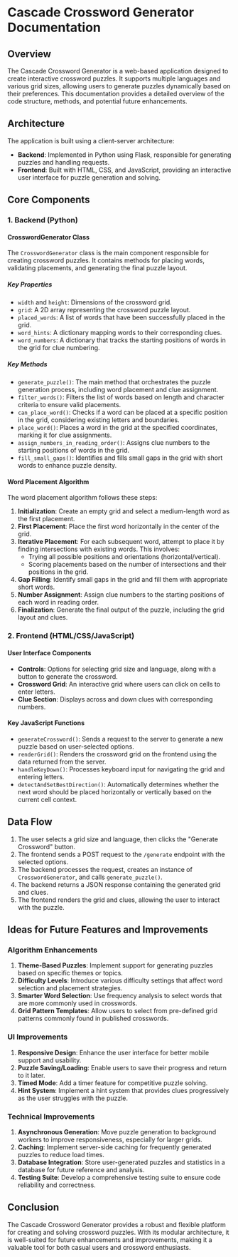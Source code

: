 # Cascade Crossword Generator Documentation

## Overview

The Cascade Crossword Generator is a web-based application designed to create interactive crossword puzzles. It supports multiple languages and various grid sizes, allowing users to generate puzzles dynamically based on their preferences. This documentation provides a detailed overview of the code structure, methods, and potential future enhancements.

## Architecture

The application is built using a client-server architecture:

- **Backend**: Implemented in Python using Flask, responsible for generating puzzles and handling requests.
- **Frontend**: Built with HTML, CSS, and JavaScript, providing an interactive user interface for puzzle generation and solving.

## Core Components

### 1. Backend (Python)

#### CrosswordGenerator Class

The `CrosswordGenerator` class is the main component responsible for creating crossword puzzles. It contains methods for placing words, validating placements, and generating the final puzzle layout.

##### Key Properties

- `width` and `height`: Dimensions of the crossword grid.
- `grid`: A 2D array representing the crossword puzzle layout.
- `placed_words`: A list of words that have been successfully placed in the grid.
- `word_hints`: A dictionary mapping words to their corresponding clues.
- `word_numbers`: A dictionary that tracks the starting positions of words in the grid for clue numbering.

##### Key Methods

- `generate_puzzle()`: The main method that orchestrates the puzzle generation process, including word placement and clue assignment.
- `filter_words()`: Filters the list of words based on length and character criteria to ensure valid placements.
- `can_place_word()`: Checks if a word can be placed at a specific position in the grid, considering existing letters and boundaries.
- `place_word()`: Places a word in the grid at the specified coordinates, marking it for clue assignments.
- `assign_numbers_in_reading_order()`: Assigns clue numbers to the starting positions of words in the grid.
- `fill_small_gaps()`: Identifies and fills small gaps in the grid with short words to enhance puzzle density.

#### Word Placement Algorithm

The word placement algorithm follows these steps:

1. **Initialization**: Create an empty grid and select a medium-length word as the first placement.
2. **First Placement**: Place the first word horizontally in the center of the grid.
3. **Iterative Placement**: For each subsequent word, attempt to place it by finding intersections with existing words. This involves:
   - Trying all possible positions and orientations (horizontal/vertical).
   - Scoring placements based on the number of intersections and their positions in the grid.
4. **Gap Filling**: Identify small gaps in the grid and fill them with appropriate short words.
5. **Number Assignment**: Assign clue numbers to the starting positions of each word in reading order.
6. **Finalization**: Generate the final output of the puzzle, including the grid layout and clues.

### 2. Frontend (HTML/CSS/JavaScript)

#### User Interface Components

- **Controls**: Options for selecting grid size and language, along with a button to generate the crossword.
- **Crossword Grid**: An interactive grid where users can click on cells to enter letters.
- **Clue Section**: Displays across and down clues with corresponding numbers.

#### Key JavaScript Functions

- `generateCrossword()`: Sends a request to the server to generate a new puzzle based on user-selected options.
- `renderGrid()`: Renders the crossword grid on the frontend using the data returned from the server.
- `handleKeyDown()`: Processes keyboard input for navigating the grid and entering letters.
- `detectAndSetBestDirection()`: Automatically determines whether the next word should be placed horizontally or vertically based on the current cell context.

## Data Flow

1. The user selects a grid size and language, then clicks the "Generate Crossword" button.
2. The frontend sends a POST request to the `/generate` endpoint with the selected options.
3. The backend processes the request, creates an instance of `CrosswordGenerator`, and calls `generate_puzzle()`.
4. The backend returns a JSON response containing the generated grid and clues.
5. The frontend renders the grid and clues, allowing the user to interact with the puzzle.

## Ideas for Future Features and Improvements

### Algorithm Enhancements

1. **Theme-Based Puzzles**: Implement support for generating puzzles based on specific themes or topics.
2. **Difficulty Levels**: Introduce various difficulty settings that affect word selection and placement strategies.
3. **Smarter Word Selection**: Use frequency analysis to select words that are more commonly used in crosswords.
4. **Grid Pattern Templates**: Allow users to select from pre-defined grid patterns commonly found in published crosswords.

### UI Improvements

1. **Responsive Design**: Enhance the user interface for better mobile support and usability.
2. **Puzzle Saving/Loading**: Enable users to save their progress and return to it later.
3. **Timed Mode**: Add a timer feature for competitive puzzle solving.
4. **Hint System**: Implement a hint system that provides clues progressively as the user struggles with the puzzle.

### Technical Improvements

1. **Asynchronous Generation**: Move puzzle generation to background workers to improve responsiveness, especially for larger grids.
2. **Caching**: Implement server-side caching for frequently generated puzzles to reduce load times.
3. **Database Integration**: Store user-generated puzzles and statistics in a database for future reference and analysis.
4. **Testing Suite**: Develop a comprehensive testing suite to ensure code reliability and correctness.

## Conclusion

The Cascade Crossword Generator provides a robust and flexible platform for creating and solving crossword puzzles. With its modular architecture, it is well-suited for future enhancements and improvements, making it a valuable tool for both casual users and crossword enthusiasts.
